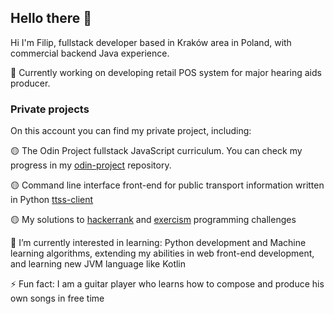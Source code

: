 ## Hello there 👋

Hi I'm Filip, fullstack developer based in Kraków area in Poland, with commercial backend Java experience. 

🔭 Currently working on developing retail POS system for major hearing aids producer.

### Private projects
On this account you can find my private project, including:

🟡 The Odin Project fullstack JavaScript curriculum. You can check my progress in my [odin-project](https://github.com/fbiernat/odin-project) repository. 

🟡 Command line interface front-end for public transport information written in Python [ttss-client](https://github.com/fbiernat/ttss-client)

🟡 My solutions to [hackerrank](https://www.hackerrank.com/) and [exercism](https://exercism.org/) programming challenges

🌱 I’m currently interested in learning: Python development and Machine learning algorithms, extending my abilities in web front-end development, and learning new JVM language like Kotlin

⚡ Fun fact: I am a guitar player who learns how to compose and produce his own songs in free time 

<!--
**fbiernat/fbiernat** is a ✨ _special_ ✨ repository because its `README.md` (this file) appears on your GitHub profile.

Here are some ideas to get you started:

- 🔭 I’m currently working on ...
- 🌱 I’m currently learning ...
- 👯 I’m looking to collaborate on ...
- 🤔 I’m looking for help with ...
- 💬 Ask me about ...
- 📫 How to reach me: ...
- 😄 Pronouns: ...
- ⚡ Fun fact: ...
-->
